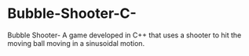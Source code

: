 # Bubble-Shooter-C-
Bubble Shooter- A game developed in C++ that uses a shooter to hit the moving ball moving in a sinusoidal motion.
